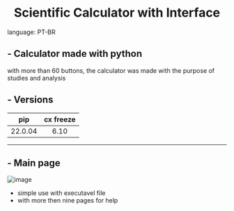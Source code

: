 <div align="center">
  
# Scientific Calculator with Interface
</div>
language: PT-BR

## - Calculator made with python
with more than 60 buttons, the calculator was made with the purpose of studies and analysis

## - Versions
|pip|cx freeze|
|:--:|:--:|
|22.0.04|6.10|

<hr>

## - Main page
![image](https://user-images.githubusercontent.com/94506155/174908293-22dfa81e-a01d-4b88-858c-3238f9cb76dc.png)

- simple use with executavel file
- with more then nine pages for help
